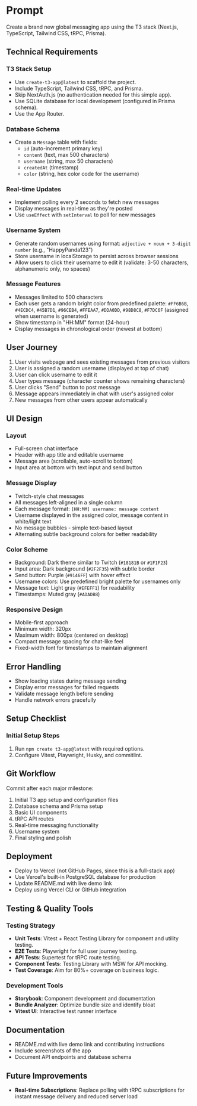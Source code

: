 # Prompt

Create a brand new global messaging app using the T3 stack (Next.js, TypeScript, Tailwind CSS, tRPC, Prisma).

## Technical Requirements

### T3 Stack Setup

- Use `create-t3-app@latest` to scaffold the project.
- Include TypeScript, Tailwind CSS, tRPC, and Prisma.
- Skip NextAuth.js (no authentication needed for this simple app).
- Use SQLite database for local development (configured in Prisma schema).
- Use the App Router.

### Database Schema

- Create a `Message` table with fields:
  - `id` (auto-increment primary key)
  - `content` (text, max 500 characters)
  - `username` (string, max 50 characters)
  - `createdAt` (timestamp)
  - `color` (string, hex color code for the username)

### Real-time Updates

- Implement polling every 2 seconds to fetch new messages
- Display messages in real-time as they're posted
- Use `useEffect` with `setInterval` to poll for new messages

### Username System

- Generate random usernames using format: `adjective + noun + 3-digit number` (e.g., "HappyPanda123")
- Store username in localStorage to persist across browser sessions
- Allow users to click their username to edit it (validate: 3-50 characters, alphanumeric only, no spaces)

### Message Features

- Messages limited to 500 characters
- Each user gets a random bright color from predefined palette: `#FF6B6B`, `#4ECDC4`, `#45B7D1`, `#96CEB4`, `#FFEAA7`, `#DDA0DD`, `#98D8C8`, `#F7DC6F` (assigned when username is generated)
- Show timestamp in "HH:MM" format (24-hour)
- Display messages in chronological order (newest at bottom)

## User Journey

1. User visits webpage and sees existing messages from previous visitors
2. User is assigned a random username (displayed at top of chat)
3. User can click username to edit it
4. User types message (character counter shows remaining characters)
5. User clicks "Send" button to post message
6. Message appears immediately in chat with user's assigned color
7. New messages from other users appear automatically

## UI Design

### Layout

- Full-screen chat interface
- Header with app title and editable username
- Message area (scrollable, auto-scroll to bottom)
- Input area at bottom with text input and send button

### Message Display

- Twitch-style chat messages
- All messages left-aligned in a single column
- Each message format: `[HH:MM] username: message content`
- Username displayed in the assigned color, message content in white/light text
- No message bubbles - simple text-based layout
- Alternating subtle background colors for better readability

### Color Scheme

- Background: Dark theme similar to Twitch (`#18181B` or `#1F1F23`)
- Input area: Dark background (`#2F2F35`) with subtle border
- Send button: Purple (`#9146FF`) with hover effect
- Username colors: Use predefined bright palette for usernames only
- Message text: Light gray (`#EFEFF1`) for readability
- Timestamps: Muted gray (`#ADADB8`)

### Responsive Design

- Mobile-first approach
- Minimum width: 320px
- Maximum width: 800px (centered on desktop)
- Compact message spacing for chat-like feel
- Fixed-width font for timestamps to maintain alignment

## Error Handling

- Show loading states during message sending
- Display error messages for failed requests
- Validate message length before sending
- Handle network errors gracefully

## Setup Checklist

### Initial Setup Steps

1. Run `npm create t3-app@latest` with required options.
2. Configure Vitest, Playwright, Husky, and commitlint.

## Git Workflow

Commit after each major milestone:

1. Initial T3 app setup and configuration files
2. Database schema and Prisma setup
3. Basic UI components
4. tRPC API routes
5. Real-time messaging functionality
6. Username system
7. Final styling and polish

## Deployment

- Deploy to Vercel (not GitHub Pages, since this is a full-stack app)
- Use Vercel's built-in PostgreSQL database for production
- Update README.md with live demo link
- Deploy using Vercel CLI or GitHub integration

## Testing & Quality Tools

### Testing Strategy

- **Unit Tests**: Vitest + React Testing Library for component and utility testing.
- **E2E Tests**: Playwright for full user journey testing.
- **API Tests**: Supertest for tRPC route testing.
- **Component Tests**: Testing Library with MSW for API mocking.
- **Test Coverage**: Aim for 80%+ coverage on business logic.

### Development Tools

- **Storybook**: Component development and documentation
- **Bundle Analyzer**: Optimize bundle size and identify bloat
- **Vitest UI**: Interactive test runner interface

## Documentation

- README.md with live demo link and contributing instructions
- Include screenshots of the app
- Document API endpoints and database schema

## Future Improvements

- **Real-time Subscriptions**: Replace polling with tRPC subscriptions for instant message delivery and reduced server load
